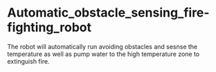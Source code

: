 # Automatic_obstacle_sensing_fire-fighting_robot
The robot will automatically run avoiding obstacles and sesnse the temperature as well as pump water to the high temperature zone to extinguish fire.
